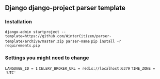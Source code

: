 ## Django django-project parser template
### Installation
```django-admin startproject --template=https://github.com/WinterCitizen/parser-template/archive/master.zip parser-name```
```pip install -r requirements.pip```
### Settings you might need to change
`LANGUAGE_ID = 1`
`CELERY_BROKER_URL = redis://localhost:6379`
`TIME_ZONE = 'UTC'`
